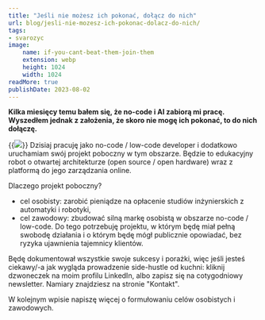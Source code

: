 ```yaml
---
title: "Jeśli nie możesz ich pokonać, dołącz do nich"
url: blog/jesli-nie-mozesz-ich-pokonac-dolacz-do-nich/
tags:
- svarozyc
image:
    name: if-you-cant-beat-them-join-them
    extension: webp
    height: 1024
    width: 1024
readMore: true
publishDate: 2023-08-02
---
```

**Kilka miesięcy temu bałem się, że no-code i AI zabiorą mi pracę. Wyszedłem jednak z założenia, że skoro nie mogę ich pokonać, to do nich dołączę.**
<!--more-->
{{<image src="if-you-cant-beat-them-join-them.webp" caption="Jeśli nie możesz ich pokonać, dołącz do nich" displayCaption="false">}}
Dzisiaj pracuję jako no-code / low-code developer i dodatkowo uruchamiam swój projekt poboczny w tym obszarze. Będzie to edukacyjny robot o otwartej architekturze (open source / open hardware) wraz z platformą do jego zarządzania online.

Dlaczego projekt poboczny?
* cel osobisty: zarobić pieniądze na opłacenie studiów inżynierskich z automatyki i robotyki,
* cel zawodowy: zbudować silną markę osobistą w obszarze no-code / low-code. Do tego potrzebuję projektu, w którym będę miał pełną swobodę działania i o którym będę mógł publicznie opowiadać, bez ryzyka ujawnienia tajemnicy klientów.

Będę dokumentował wszystkie swoje sukcesy i porażki, więc jeśli jesteś ciekawy/-a jak wygląda prowadzenie side-hustle od kuchni: kliknij dzwoneczek na moim profilu LinkedIn, albo zapisz się na cotygodniowy newsletter. Namiary znajdziesz na stronie "Kontakt".

W kolejnym wpisie napiszę więcej o formułowaniu celów osobistych i zawodowych.